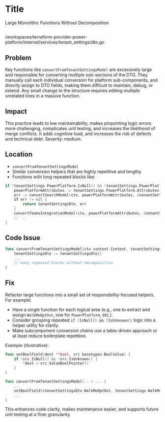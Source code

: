 # Title

Large Monolithic Functions Without Decomposition

##

/workspaces/terraform-provider-power-platform/internal/services/tenant_settings/dto.go

## Problem

Key functions like `convertFromTenantSettingsModel` are excessively large and responsible for converting multiple sub-sections of the DTO. They manually call each individual conversion for platform sub-components, and directly assign to DTO fields, making them difficult to maintain, debug, or extend. Any small change to the structure requires editing multiple unrelated lines in a massive function.

## Impact

This practice leads to low maintainability, makes pinpointing logic errors more challenging, complicates unit testing, and increases the likelihood of merge conflicts. It adds cognitive load, and increases the risk of defects and technical debt. Severity: medium.

## Location

- `convertFromTenantSettingsModel`
- Similar conversion helpers that are highly repetitive and lengthy
- Functions with long repeated blocks like:

```go
if !tenantSettings.PowerPlatform.IsNull() && !tenantSettings.PowerPlatform.IsUnknown() {
    powerPlatformAttributes := tenantSettings.PowerPlatform.Attributes()
    err := convertSearchModel(ctx, powerPlatformAttributes, &tenantSettingsDto)
    if err != nil {
        return tenantSettingsDto, err
    }
    convertTeamsIntegrationModel(ctx, powerPlatformAttributes, &tenantSettingsDto)
    // ...
}
```

## Code Issue

```go
func convertFromTenantSettingsModel(ctx context.Context, tenantSettings TenantSettingsResourceModel) (tenantSettingsDto, error) {
    tenantSettingsDto := tenantSettingsDto{}
    ...
    // many repeated blocks without decomposition
}
```

## Fix

Refactor large functions into a small set of responsibility-focused helpers. For example:

- Have a single function for each logical area (e.g., one to extract and assign `WalkMeOptOut`, one for `PowerPlatform`, etc.).
- Consider grouping repeated `if !IsNull() && !IsUnknown()` logic into a helper utility for clarity.
- Make subcomponent conversion chains use a table-driven approach or at least reduce boilerplate repetition.

Example (illustrative):

```go
func setBoolField(dest **bool, src basetypes.BoolValue) {
    if !src.IsNull() && !src.IsUnknown() {
        *dest = src.ValueBoolPointer()
    }
}

func convertFromTenantSettingsModel(...) ... {
    ...
    setBoolField(&tenantSettingsDto.WalkMeOptOut, tenantSettings.WalkMeOptOut)
    ...
}
```

This enhances code clarity, makes maintenance easier, and supports future unit testing at a finer granularity.

